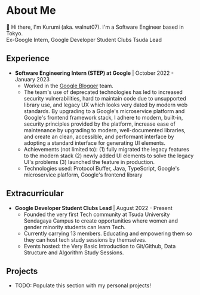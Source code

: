 # About Me

👋 Hi there, I'm Kurumi (aka. walnut07). I'm a Software Engineer based in Tokyo. \
Ex-Google Intern, Google Developer Student Clubs Tsuda Lead

## Experience
- **Software Engineering Intern (STEP) at Google** | October 2022 - January 2023
    - Worked in the [Google Blogger](www.blogger.com) team.
    - The team's use of deprecated technologies has led to increased security vulnerabilities, hard to maintain code due to unsupported library use, and legacy UX which looks very dated by modern web standards. By upgrading to a Google's microservice platform and Google's frontend framework stack, I adhere to modern, built-in, security principles provided by the platform, increase ease of maintenance by upgrading to modern, well-documented libraries, and create an clean, accessible, and performant interface by adopting a standard interface for generating UI elements.
    - Achievements (not limited to): (1) fully migrated the legacy features to the modern stack (2) newly added UI elements to solve the legacy UI's problems (3) launched the feature in production.
    - Technologies used: Protocol Buffer, Java, TypeScript, Google's microservice platform, Google's frontend library

## Extracurricular
- **Google Developer Student Clubs Lead** | August 2022 - Present
    - Founded the very first Tech community at Tsuda University Sendagaya Campus to create opportunities where women and gender minority students can learn Tech.
    - Currently carrying 13 members. Educating and empowering them so they can host tech study sessions by themselves.
    - Events hosted: the Very Basic Introduction to Git/Github, Data Structure and Algorithm Study Sessions.

## Projects
 - TODO: Populate this section with my personal projects!